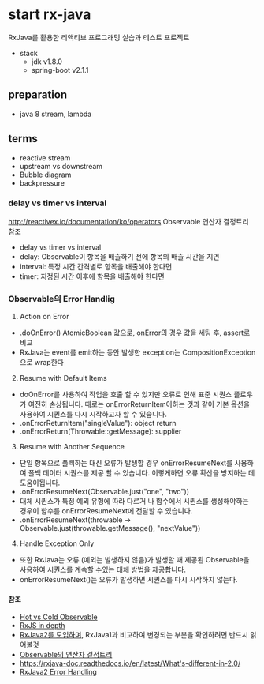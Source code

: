 # start rx-java
RxJava를 활용한 리액티브 프로그래밍 실습과 테스트 프로젝트

* stack
  - jdk v1.8.0
  - spring-boot v2.1.1

## preparation
* java 8 stream, lambda

## terms
* reactive stream
* upstream vs downstream
* Bubble diagram
* backpressure


### delay vs timer vs interval 
http://reactivex.io/documentation/ko/operators  Observable 연산자 결정트리 참조

* delay vs timer vs interval
* delay: Observable이 항목을 배출하기 전에 항목의 배출 시간을 지연
* interval: 특정 시간 간격별로 항목을 배출해야 한다면
* timer: 지정된 시간 이후에 항목을 배출해야 한다면

### Observable의 Error Handlig
1. Action on Error
  * .doOnError() AtomicBoolean 값으로, onError의 경우 값을 세팅 후, assert로 비교
  * RxJava는 event를 emit하는 동안 발생한 exception는 CompositionException으로 wrap한다
2. Resume with Default Items
  * doOnError를 사용하여 작업을 호출 할 수 있지만 오류로 인해 표준 시퀀스 플로우가 여전히 손상됩니다. 
  때로는 onErrorReturnItem이하는 것과 같이 기본 옵션을 사용하여 시퀀스를 다시 시작하고자 할 수 있습니다.
  * .onErrorReturnItem("singleValue"): object return
  * .onErrorReturn(Throwable::getMessage): supplier 
3. Resume with Another Sequence
  * 단일 항목으로 폴백하는 대신 오류가 발생할 경우 onErrorResumeNext를 사용하여 폴백 데이터 시퀀스를 제공 할 수 있습니다. 
   이렇게하면 오류 확산을 방지하는 데 도움이됩니다.
  * .onErrorResumeNext(Observable.just("one", "two"))
  * 대체 시퀀스가 특정 예외 유형에 따라 다르거 나 함수에서 시퀀스를 생성해야하는 경우이 함수를 onErrorResumeNext에 전달할 수 있습니다.
  * .onErrorResumeNext(throwable -> Observable.just(throwable.getMessage(), "nextValue"))
4. Handle Exception Only
  * 또한 RxJava는 오류 (예외는 발생하지 않음)가 발생할 때 제공된 Observable을 사용하여 시퀀스를 계속할 수있는 대체 방법을 제공합니다.
  * onErrorResumeNext()는 오류가 발생하면 시퀀스를 다시 시작하지 않는다.
   
#### 참조 
  - [Hot vs Cold Observable](https://www.youtube.com/watch?v=IDy21J75eyU)
  - [RxJS in depth](https://www.youtube.com/watch?v=KOOT7BArVHQ)
  - [RxJava2를 도입하며](https://medium.com/rainist-engineering/migrate-from-rxjava1-to-rxjava2-3aea3ff9051c), RxJava1과 비교하여 변경되는 부분을 확인하려면 반드시 읽어볼것
  - [Observable의 연산자 결정트리](http://reactivex.io/documentation/ko/operators)
  - https://rxjava-doc.readthedocs.io/en/latest/What's-different-in-2.0/
  - [RxJava2 Error Handling](https://www.baeldung.com/rxjava-error-handling)
